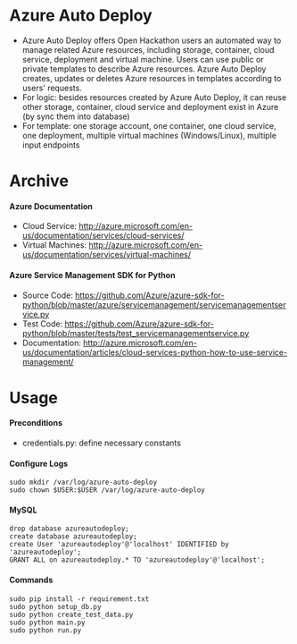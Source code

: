 # Azure Auto Deploy

- Azure Auto Deploy offers Open Hackathon users an automated way to manage related Azure resources, including storage,
container, cloud service, deployment and virtual machine. Users can use public or private templates to describe Azure
resources. Azure Auto Deploy creates, updates or deletes Azure resources in templates according to users' requests.
- For logic: besides resources created by Azure Auto Deploy, it can reuse other storage, container, cloud service
and deployment exist in Azure (by sync them into database)
- For template: one storage account, one container, one cloud service, one deployment, multiple virtual machines
(Windows/Linux), multiple input endpoints

# Archive

#### Azure Documentation

- Cloud Service: http://azure.microsoft.com/en-us/documentation/services/cloud-services/
- Virtual Machines: http://azure.microsoft.com/en-us/documentation/services/virtual-machines/

#### Azure Service Management SDK for Python

- Source Code: https://github.com/Azure/azure-sdk-for-python/blob/master/azure/servicemanagement/servicemanagementservice.py
- Test Code: https://github.com/Azure/azure-sdk-for-python/blob/master/tests/test_servicemanagementservice.py
- Documentation: http://azure.microsoft.com/en-us/documentation/articles/cloud-services-python-how-to-use-service-management/

# Usage

#### Preconditions

- credentials.py: define necessary constants

#### Configure Logs

```
sudo mkdir /var/log/azure-auto-deploy
sudo chown $USER:$USER /var/log/azure-auto-deploy
```

#### MySQL

```
drop database azureautodeploy;
create database azureautodeploy;
create User 'azureautodeploy'@'localhost' IDENTIFIED by 'azureautodeploy';
GRANT ALL on azureautodeploy.* TO 'azureautodeploy'@'localhost';
```

#### Commands

```
sudo pip install -r requirement.txt
sudo python setup_db.py
sudo python create_test_data.py
sudo python main.py
sudo python run.py
```
